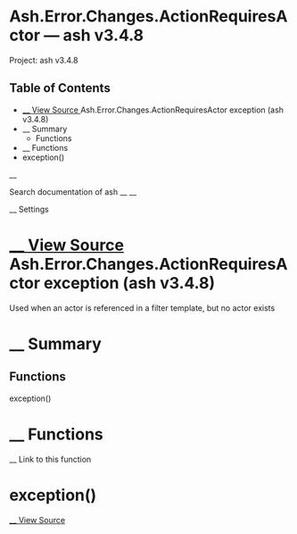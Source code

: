 # Ash.Error.Changes.ActionRequiresActor — ash v3.4.8

Project: ash v3.4.8

## Table of Contents

- [ __ View Source ](external_link) Ash.Error.Changes.ActionRequiresActor exception (ash v3.4.8)
- __ Summary
  - Functions
- __ Functions
- exception()

__

Search documentation of ash __ __

__ Settings

#  [ __ View Source ](external_link) Ash.Error.Changes.ActionRequiresActor exception (ash v3.4.8)

Used when an actor is referenced in a filter template, but no actor exists

#  __ Summary

##  Functions

exception()

#  __ Functions

__ Link to this function

# exception()

[ __ View Source ](external_link)
